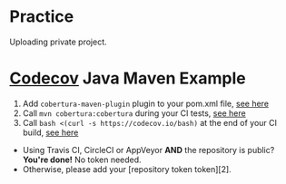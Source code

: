 # Practice
Uploading private project.

[Codecov][0] Java Maven Example
===============================

1. Add `cobertura-maven-plugin` plugin to your pom.xml file, [see here](https://github.com/malaypatel/Practice/blob/master/pom.xml#32-43)
1. Call `mvn cobertura:cobertura` during your CI tests, [see here](https://github.com/codecov/example-java-maven/blob/master/.travis.yml#L4)
1. Call `bash <(curl -s https://codecov.io/bash)` at the end of your CI build, [see here](https://github.com/codecov/example-java-maven/blob/master/.travis.yml#L7)
  - Using Travis CI, CircleCI or AppVeyor **AND** the repository is public? **You're done!** No token needed.
  - Otherwise, please add your [repository token token][2].
  
  
  
[0]: https://codecov.io/
[1]: http://docs.codecov.io/docs/about-the-codecov-bash-uploader#section-upload-token
